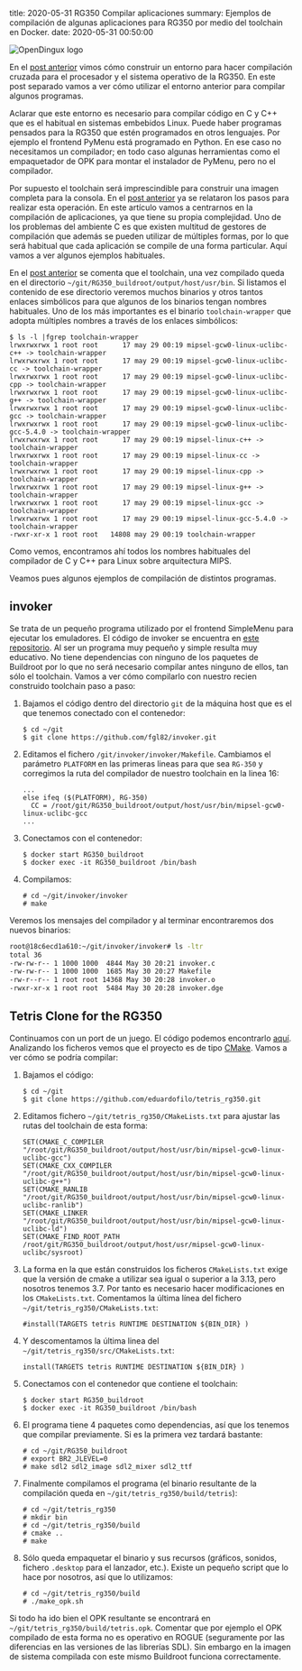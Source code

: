title: 2020-05-31 RG350 Compilar aplicaciones
summary: Ejemplos de compilación de algunas aplicaciones para RG350 por medio del toolchain en Docker.
date: 2020-05-31 00:50:00

![OpenDingux logo](/images/posts/rg350_compile/logo.png)

En el [post anterior](/2020-05-25-rg350_docker_buildroot.html) vimos cómo construir un entorno para hacer compilación cruzada para el procesador y el sistema operativo de la RG350. En este post separado vamos a ver cómo utilizar el entorno anterior para compilar algunos programas.

Aclarar que este entorno es necesario para compilar código en C y C++ que es el habitual en sistemas embebidos Linux. Puede haber programas pensados para la RG350 que estén programados en otros lenguajes. Por ejemplo el frontend PyMenu está programado en Python. En ese caso no necesitamos un compilador; en todo caso algunas herramientas como el empaquetador de OPK para montar el instalador de PyMenu, pero no el compilador.

Por supuesto el toolchain será imprescindible para construir una imagen completa para la consola. En el [post anterior](/2020-05-25-rg350_docker_buildroot.html) ya se relataron los pasos para realizar esta operación. En este artículo vamos a centrarnos en la compilación de aplicaciones, ya que tiene su propia complejidad. Uno de los problemas del ambiente C es que existen multitud de gestores de compilación que además se pueden utilizar de múltiples formas, por lo que será habitual que cada aplicación se compile de una forma particular. Aquí vamos a ver algunos ejemplos habituales.

En el [post anterior](/2020-05-25-rg350_docker_buildroot.html) se comenta que el toolchain, una vez compilado queda en el directorio `~/git/RG350_buildroot/output/host/usr/bin`. Si listamos el contenido de ese directorio veremos muchos binarios y otros tantos enlaces simbólicos para que algunos de los binarios tengan nombres habituales. Uno de los más importantes es el binario `toolchain-wrapper` que adopta múltiples nombres a través de los enlaces simbólicos:

```
$ ls -l |fgrep toolchain-wrapper
lrwxrwxrwx 1 root root      17 may 29 00:19 mipsel-gcw0-linux-uclibc-c++ -> toolchain-wrapper
lrwxrwxrwx 1 root root      17 may 29 00:19 mipsel-gcw0-linux-uclibc-cc -> toolchain-wrapper
lrwxrwxrwx 1 root root      17 may 29 00:19 mipsel-gcw0-linux-uclibc-cpp -> toolchain-wrapper
lrwxrwxrwx 1 root root      17 may 29 00:19 mipsel-gcw0-linux-uclibc-g++ -> toolchain-wrapper
lrwxrwxrwx 1 root root      17 may 29 00:19 mipsel-gcw0-linux-uclibc-gcc -> toolchain-wrapper
lrwxrwxrwx 1 root root      17 may 29 00:19 mipsel-gcw0-linux-uclibc-gcc-5.4.0 -> toolchain-wrapper
lrwxrwxrwx 1 root root      17 may 29 00:19 mipsel-linux-c++ -> toolchain-wrapper
lrwxrwxrwx 1 root root      17 may 29 00:19 mipsel-linux-cc -> toolchain-wrapper
lrwxrwxrwx 1 root root      17 may 29 00:19 mipsel-linux-cpp -> toolchain-wrapper
lrwxrwxrwx 1 root root      17 may 29 00:19 mipsel-linux-g++ -> toolchain-wrapper
lrwxrwxrwx 1 root root      17 may 29 00:19 mipsel-linux-gcc -> toolchain-wrapper
lrwxrwxrwx 1 root root      17 may 29 00:19 mipsel-linux-gcc-5.4.0 -> toolchain-wrapper
-rwxr-xr-x 1 root root   14808 may 29 00:19 toolchain-wrapper
```

Como vemos, encontramos ahí todos los nombres habituales del compilador de C y C++ para Linux sobre arquitectura MIPS.

Veamos pues algunos ejemplos de compilación de distintos programas.

## invoker

Se trata de un pequeño programa utilizado por el frontend SimpleMenu para ejecutar los emuladores.
El código de invoker se encuentra en [este repositorio](https://github.com/fgl82/invoker). Al ser un programa muy pequeño y simple resulta muy educativo. No tiene dependencias con ninguno de los paquetes de Buildroot por lo que no será necesario compilar antes ninguno de ellos, tan sólo el toolchain. Vamos a ver cómo compilarlo con nuestro recien construido toolchain paso a paso:

1. Bajamos el código dentro del directorio `git` de la máquina host que es el que tenemos conectado con el contenedor:

    ```
    $ cd ~/git
    $ git clone https://github.com/fgl82/invoker.git
    ```

2. Editamos el fichero `/git/invoker/invoker/Makefile`. Cambiamos el parámetro `PLATFORM` en las primeras lineas para que sea `RG-350` y corregimos la ruta del compilador de nuestro toolchain en la linea 16:

    ```
    ...
    else ifeq ($(PLATFORM), RG-350)
      CC = /root/git/RG350_buildroot/output/host/usr/bin/mipsel-gcw0-linux-uclibc-gcc
    ...
    ```

3. Conectamos con el contenedor:

    ```
    $ docker start RG350_buildroot
    $ docker exec -it RG350_buildroot /bin/bash
    ```

4. Compilamos:

    ```
    # cd ~/git/invoker/invoker
    # make
    ```

Veremos los mensajes del compilador y al terminar encontraremos dos nuevos binarios:

```bash
root@18c6ecd1a610:~/git/invoker/invoker# ls -ltr
total 36
-rw-rw-r-- 1 1000 1000  4844 May 30 20:21 invoker.c
-rw-rw-r-- 1 1000 1000  1685 May 30 20:27 Makefile
-rw-r--r-- 1 root root 14368 May 30 20:28 invoker.o
-rwxr-xr-x 1 root root  5484 May 30 20:28 invoker.dge
```

## Tetris Clone for the RG350

Continuamos con un port de un juego. El código podemos encontrarlo [aquí](https://github.com/eduardofilo/tetris_rg350). Analizando los ficheros vemos que el proyecto es de tipo [CMake](https://cmake.org/). Vamos a ver cómo se podría compilar:

1. Bajamos el código:

    ```
    $ cd ~/git
    $ git clone https://github.com/eduardofilo/tetris_rg350.git
    ```

2. Editamos fichero `~/git/tetris_rg350/CMakeLists.txt` para ajustar las rutas del toolchain de esta forma:

    ```
    SET(CMAKE_C_COMPILER   "/root/git/RG350_buildroot/output/host/usr/bin/mipsel-gcw0-linux-uclibc-gcc")
    SET(CMAKE_CXX_COMPILER "/root/git/RG350_buildroot/output/host/usr/bin/mipsel-gcw0-linux-uclibc-g++")
    SET(CMAKE_RANLIB "/root/git/RG350_buildroot/output/host/usr/bin/mipsel-gcw0-linux-uclibc-ranlib")
    SET(CMAKE_LINKER "/root/git/RG350_buildroot/output/host/usr/bin/mipsel-gcw0-linux-uclibc-ld")
    SET(CMAKE_FIND_ROOT_PATH  /root/git/RG350_buildroot/output/host/usr/mipsel-gcw0-linux-uclibc/sysroot)
    ```

3. La forma en la que están construidos los ficheros `CMakeLists.txt` exige que la versión de cmake a utilizar sea igual o superior a la 3.13, pero nosotros tenemos 3.7. Por tanto es necesario hacer modificaciones en los `CMakeLists.txt`. Comentamos la última línea del fichero `~/git/tetris_rg350/CMakeLists.txt`:

    ```
    #install(TARGETS tetris RUNTIME DESTINATION ${BIN_DIR} )
    ```

4. Y descomentamos la última linea del `~/git/tetris_rg350/src/CMakeLists.txt`:

    ```
    install(TARGETS tetris RUNTIME DESTINATION ${BIN_DIR} )
    ```

5. Conectamos con el contenedor que contiene el toolchain:

    ```
    $ docker start RG350_buildroot
    $ docker exec -it RG350_buildroot /bin/bash
    ```

6. El programa tiene 4 paquetes como dependencias, así que los tenemos que compilar previamente. Si es la primera vez tardará bastante:

    ```
    # cd ~/git/RG350_buildroot
    # export BR2_JLEVEL=0
    # make sdl2 sdl2_image sdl2_mixer sdl2_ttf
    ```

7. Finalmente compilamos el programa (el binario resultante de la compilación queda en `~/git/tetris_rg350/build/tetris`):

    ```
    # cd ~/git/tetris_rg350
    # mkdir bin
    # cd ~/git/tetris_rg350/build
    # cmake ..
    # make
    ```

8. Sólo queda empaquetar el binario y sus recursos (gráficos, sonidos, fichero `.desktop` para el lanzador, etc.). Existe un pequeño script que lo hace por nosotros, así que lo utilizamos:

    ```
    # cd ~/git/tetris_rg350/build
    # ./make_opk.sh
    ```

Si todo ha ido bien el OPK resultante se encontrará en `~/git/tetris_rg350/build/tetris.opk`. Comentar que por ejemplo el OPK compilado de esta forma no es operativo en ROGUE (seguramente por las diferencias en las versiones de las librerías SDL). Sin embargo en la imagen de sistema compilada con este mismo Buildroot funciona correctamente.
